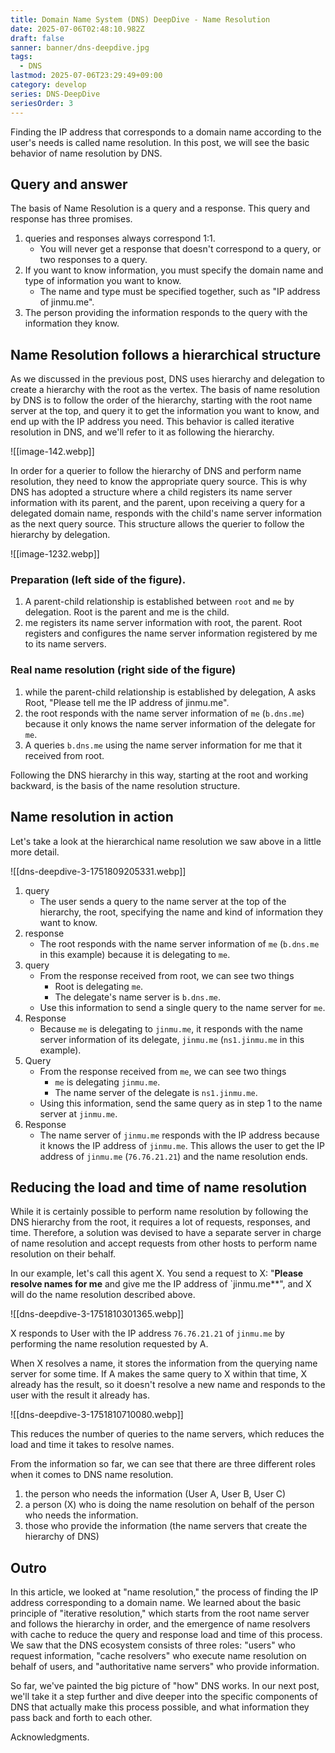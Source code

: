 ```yaml
---
title: Domain Name System (DNS) DeepDive - Name Resolution
date: 2025-07-06T02:48:10.982Z
draft: false
sanner: banner/dns-deepdive.jpg
tags:
  - DNS
lastmod: 2025-07-06T23:29:49+09:00
category: develop
series: DNS-DeepDive
seriesOrder: 3
---
```


Finding the IP address that corresponds to a domain name according to the user's needs is called name resolution. In this post, we will see the basic behavior of name resolution by DNS.

## Query and answer

The basis of Name Resolution is a query and a response. This query and response has three promises.

1. queries and responses always correspond 1:1.
   - You will never get a response that doesn't correspond to a query, or two responses to a query.
2. If you want to know information, you must specify the domain name and type of information you want to know.
   - The name and type must be specified together, such as "IP address of jinmu.me".
3. The person providing the information responds to the query with the information they know.

## Name Resolution follows a hierarchical structure

As we discussed in the previous post, DNS uses hierarchy and delegation to create a hierarchy with the root as the vertex. The basis of name resolution by DNS is to follow the order of the hierarchy, starting with the root name server at the top, and query it to get the information you want to know, and end up with the IP address you need. This behavior is called iterative resolution in DNS, and we'll refer to it as following the hierarchy.

![[image-142.webp]]

In order for a querier to follow the hierarchy of DNS and perform name resolution, they need to know the appropriate query source. This is why DNS has adopted a structure where a child registers its name server information with its parent, and the parent, upon receiving a query for a delegated domain name, responds with the child's name server information as the next query source. This structure allows the querier to follow the hierarchy by delegation.

![[image-1232.webp]]

### Preparation (left side of the figure).

1. A parent-child relationship is established between `root` and `me` by delegation. Root is the parent and me is the child.
2. me registers its name server information with root, the parent. Root registers and configures the name server information registered by me to its name servers.

### Real name resolution (right side of the figure)

1. while the parent-child relationship is established by delegation, A asks Root, "Please tell me the IP address of jinmu.me".
2. the root responds with the name server information of `me` (`b.dns.me`) because it only knows the name server information of the delegate for `me`.
3. A queries `b.dns.me` using the name server information for me that it received from root.

Following the DNS hierarchy in this way, starting at the root and working backward, is the basis of the name resolution structure.

## Name resolution in action

Let's take a look at the hierarchical name resolution we saw above in a little more detail.

![[dns-deepdive-3-1751809205331.webp]]

1.  query
    - The user sends a query to the name server at the top of the hierarchy, the root, specifying the name and kind of information they want to know.
2.  response
    - The root responds with the name server information of `me` (`b.dns.me` in this example) because it is delegating to `me`.
3.  query
    - From the response received from root, we can see two things
      - Root is delegating `me`.
      - The delegate's name server is `b.dns.me`.
    - Use this information to send a single query to the name server for `me`.
4.  Response
    - Because `me` is delegating to `jinmu.me`, it responds with the name server information of its delegate, `jinmu.me` (`ns1.jinmu.me` in this example).
5.  Query
    - From the response received from `me`, we can see two things
      - `me` is delegating `jinmu.me`.
      - The name server of the delegate is `ns1.jinmu.me`.
    - Using this information, send the same query as in step 1 to the name server at `jinmu.me`.
6.  Response
    - The name server of `jinmu.me` responds with the IP address because it knows the IP address of `jinmu.me`. This allows the user to get the IP address of `jinmu.me` (`76.76.21.21`) and the name resolution ends.

## Reducing the load and time of name resolution

While it is certainly possible to perform name resolution by following the DNS hierarchy from the root, it requires a lot of requests, responses, and time. Therefore, a solution was devised to have a separate server in charge of name resolution and accept requests from other hosts to perform name resolution on their behalf.

In our example, let's call this agent X. You send a request to X: "**Please resolve names for me** and give me the IP address of `jinmu.me\*\*", and X will do the name resolution described above.

![[dns-deepdive-3-1751810301365.webp]]

X responds to User with the IP address `76.76.21.21` of `jinmu.me` by performing the name resolution requested by A.

When X resolves a name, it stores the information from the querying name server for some time. If A makes the same query to X within that time, X already has the result, so it doesn't resolve a new name and responds to the user with the result it already has.

![[dns-deepdive-3-1751810710080.webp]]

This reduces the number of queries to the name servers, which reduces the load and time it takes to resolve names.

From the information so far, we can see that there are three different roles when it comes to DNS name resolution.

1. the person who needs the information (User A, User B, User C)
2. a person (X) who is doing the name resolution on behalf of the person who needs the information.
3. those who provide the information (the name servers that create the hierarchy of DNS)

## Outro

In this article, we looked at "name resolution," the process of finding the IP address corresponding to a domain name. We learned about the basic principle of "iterative resolution," which starts from the root name server and follows the hierarchy in order, and the emergence of name resolvers with cache to reduce the query and response load and time of this process. We saw that the DNS ecosystem consists of three roles: "users" who request information, "cache resolvers" who execute name resolution on behalf of users, and "authoritative name servers" who provide information.

So far, we've painted the big picture of "how" DNS works. In our next post, we'll take it a step further and dive deeper into the specific components of DNS that actually make this process possible, and what information they pass back and forth to each other.

Acknowledgments.
